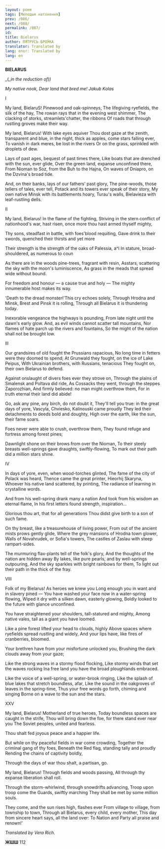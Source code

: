 ```yaml
---
layout: poem
tags: [Мелодыя натхнення]
prev: /086/
next: /088/
permalink: /087/
id: 
title: Bielarus
author: ПЯТРУСЬ БРОЎКА
translator: Translated by 
lang: enor: Translated by 
lang: en
---
```




  

  

**BIELARUS**

_(__in_  _the reduction_  _of))_

  

_My native nook, Dear_  _land_  _that_  _bred_  _me! Jakub Kolas_

I

My land, BielaruS! Pinewood and oak-spinneys, The lifegiving ryefields, the silk of the hay, The rowan rays that in the evening west shimmer, The clacking of storks, streamlets'chatter, the ribbons Of roads that through rustling groves make their way.

My land, Bielarus! With lake eyes aquiver Thou dost gaze at the zenith, transparent and blue, in  the night, thick as apples, come stars falling ever, To vanish in dark meres, be lost in the rivers Or on the grass, sprinkled with droplets of dew.

Lays of past ages, bequest of past times there, Like boats that are drenched with the sun, ever glide, Over  the green land, expanse unconfined there, From Nioman to Soz, from the Buh to the Hajna, On waves of Dniapro, on the Dzvina's broad tide.

And, on their banks, lays of our fathers' past glory, The pine-woods, those tellers of tales, ever tell, Potack and its towers ever speak of their story, My  own native Minsk with its battlements hoary, Turau's walls, Bielavieza with leaf-rustling dells.

II

My land, Bielarus! In the flame of the fighting, Striving in the stern conflict of nationhood's war, hast risen, once more thou hast armed thyself mighty,

Thy sons, steadfast in battle, with foes'blood requiting, Gave drink to their swords, quenched their thirsts and yet more

Their strength is the strength of the oaks of Palessia, a^l  In stature, broad-shouldered, as numerous to coun

  
As there are in the woods pine-trees, fragrant with resin, Asstars, scattering the sky with the moon's luminiscence, As grass in the meads that spread wide without bound.

For freedom and honour — a cause true and holy — The mighty innumerable host makes its way.

'Death to the dread monsterl'This cry echoes solely, Through Hrodna and Minsk, Brest and Pinsk it is rolling, Through all Bielarus it is thundering today.

Inexorable vengeance the highways is pounding, From late night until the dawn's early glow. And, as evil winds cannot scatter tall mountains, Nor flames of hate parch up the rivers and fountains, So  the might of the nation shall not be brought low.

Ill

Our grandsires of old fought the Prussians rapacious, No long time in fetters were they doomed to spend; At Grunwald they fought, on the ice of Lake Peipus, With Ukrainian brothers, with Russians, tenacious They fought on, their own Bielarus to defend.

Against onslaught of divers foes ever they strove on, Through the plains of Smalensk and Poltava did ride, As Cossacks they went, through the steppes Zaporozhian, And firmly believed: no man might overthrow them, For in truth eternal their land did abide!

Go, ask any pine, any birch, do not doubt it, They'll tell you true: in the great days of yore, Vascyla, Chviesko, Kalinouski came proudly They led their detachments to deeds bold and doughty, High over the earth, like the sun, their fame soars.

Foes never were able to crush, overthrow them, They found refuge and fortress among forest pines;

Dawnlight shone on their brows from over the Nioman, To their steely breasts well-springs gave draughts, swiftly-flowing, To  mark  out their path did a million stars shine.

IV

In  days of yore, even, when wood-torches glinted, The  fame of the city of Polack was heard, Thence came the great printer, Hieorhij Skaryna, Whoever his native land scattered, by printing, The radiance of learning in crystalline words.

And from his well-spring drank many a nation And  took  from his wisdom an eternal flame, In his first letters found strength, inspiration...

Glorious thou art, that for all generations Thou didst give birth to a son of such fame.

On thy breast, like a treasurehouse of living power, From out of the ancient mists prows gently glide, Where the grey mansions of Hrodna town glower, Walls of Novahrudek, or Sofia's towers, The castles of Zaslau with steep rampart-sides.

The murmuring flax-plants tell of the folk's glory, And the thoughts of the nation are hidden away By lakes, like pure pearls, and by well-springs outpouring, And the sky sparkles with bright rainbows for them, To light out their path in the thick of the fray.

VIII

Folk of my Bielarus! As heroes we knew you Long enough you in want and in slavery pined — You have washed your face now in a water-spring flowing, Wiped it dry with a silken dawn, easterly glowing, Boldly looked to the future with glance unconfined.

You have straightened your shoulders, tall-statured and mighty, Among native vales, tall as a giant you have loomed.

Like a pine forest lifted your head to clouds, highly Above spaces where ryefields spread rustling and widely, And  your lips have, like fires of cranberries, bloomed.


Your brethren have from your misfortune unlocked you, Brushing the dark clouds away from your gaze;

Like the strong waves in a stormy flood flocking, Like stormy winds that set the waves rocking Ina free land you have the broad ploughlands embraced.

Like the voice of a well-spring, or water-brook ringing, Like  the splash of blue lakes that stretch boundless, afar, Like the sound in the oakgroves of leaves in the spring-time, Thus your free words go forth, chiming and singing Borne on a wave to the sun and the stars.

XXV

My land, Bielarus! Motherland of true heroes, Today boundless spaces are caught in the strife, Thou will bring down the foe, for there stand ever near you The Soviet peoples, united and fearless.

Thou shalt fed joyous peace and a happier life.

But while on thy peaceful fields in war come crowding, Together the criminal gang of thy foes, Beneath the Red flag, standing tally and proudly Rending the chains of captivity boldly,

Through the days of war thou shalt, a partisan, go.

My land, Bielarus! Through fields and woods passing, All through thy expanse liberation shall roll.

Through the storm-whirlwind, through snowdrifts advancing, Troop upon troop come the Guards, swiftly marching They shall be met by some million souls.

They come, and the sun rises high, flashes ever From village to village, from township to town, Through all Bielarus, every child, every mother, This day  from sincere heart says, all the land over: To Nation and Party all praise and renown!'

_Translated by Vera Rich._

  

**ЖШШ** 112
